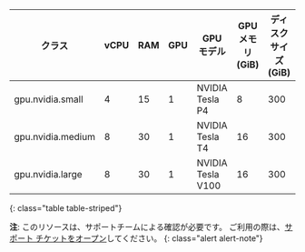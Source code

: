 | クラス               | vCPU | RAM | GPU | GPU モデル           | GPU メモリ (GiB) | ディスクサイズ (GiB) | クラウド                      | Server                    |
| ----------------- | ---- | --- | --- | ----------------- | ------------- | ------------- | ------------------------- | ------------------------- |
| gpu.nvidia.small  | 4    | 15  | 1   | NVIDIA Tesla P4   | 8             | 300           | <i class="fa fa-check" aria-hidden="true"></i> | <i class="fa fa-times" aria-hidden="true"></i> |
| gpu.nvidia.medium | 8    | 30  | 1   | NVIDIA Tesla T4   | 16            | 300           | <i class="fa fa-check" aria-hidden="true"></i> | <i class="fa fa-times" aria-hidden="true"></i> |
| gpu.nvidia.large  | 8    | 30  | 1   | NVIDIA Tesla V100 | 16            | 300           | <i class="fa fa-check" aria-hidden="true"></i> | <i class="fa fa-times" aria-hidden="true"></i> |
{: class="table table-striped"}

**注**: このリソースは、サポートチームによる確認が必要です。 ご利用の際は、[サポート チケットをオープン](https://support.circleci.com/hc/ja/requests/new)してください。
{: class="alert alert-note"}
